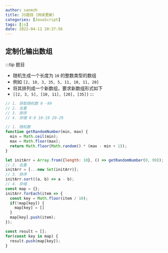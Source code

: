 ```yaml
---
author: sanmzh
title: JS题目（持续更新）
categories: [JavaScript]
tags: [js]
date: 2022-04-11 20:37:56
---
```


<Boxx changeTime="30000"/>

## 定制化输出数组
:::tip 题目
- 随机生成一个长度为 `10` 的整数类型的数组
- 例如 `[2, 10, 3, 35, 5, 11, 10, 11, 20]`
- 将其排列成一个新数组，要求新数组形式如下
- `[[2, 3, 5], [10, 11], [20], [35]]`
:::

```js
// 1. 获取随机数 0 -99
// 2. 去重
// 3. 排序
// 4. 存储 0-9 10-19 20-29

// 1. 随机数
function getRandomNumber(min, max) {
  min = Math.ceil(min);
  max = Math.floor(max);
  return Math.floor(Math.random() * (max - min + 1));
}

let initArr = Array.from({length: 10}, () => getRandomNumber(0, 99));
// 2. 去重
initArr = [...new Set(initArr)];
// 3. 排序
initArr.sort((a, b) => a - b);
// 4. 存储
const map = {};
initArr.forEach(item => {
  const key = Math.floor(item / 10);
  if(!map[key]) {
    map[key] = []
  }
  map[key].push(item);
});

const result = [];
for(const key in map) {
  result.push(map[key]);
}
```